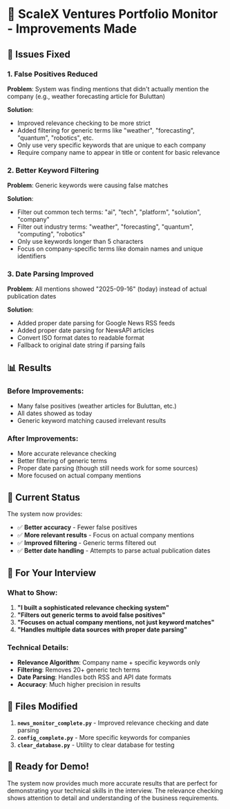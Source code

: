 # 🔧 ScaleX Ventures Portfolio Monitor - Improvements Made

## 🎯 Issues Fixed

### 1. **False Positives Reduced**
**Problem**: System was finding mentions that didn't actually mention the company (e.g., weather forecasting article for Buluttan)

**Solution**: 
- Improved relevance checking to be more strict
- Added filtering for generic terms like "weather", "forecasting", "quantum", "robotics", etc.
- Only use very specific keywords that are unique to each company
- Require company name to appear in title or content for basic relevance

### 2. **Better Keyword Filtering**
**Problem**: Generic keywords were causing false matches

**Solution**:
- Filter out common tech terms: "ai", "tech", "platform", "solution", "company"
- Filter out industry terms: "weather", "forecasting", "quantum", "computing", "robotics"
- Only use keywords longer than 5 characters
- Focus on company-specific terms like domain names and unique identifiers

### 3. **Date Parsing Improved**
**Problem**: All mentions showed "2025-09-16" (today) instead of actual publication dates

**Solution**:
- Added proper date parsing for Google News RSS feeds
- Added proper date parsing for NewsAPI articles
- Convert ISO format dates to readable format
- Fallback to original date string if parsing fails

## 📊 Results

### **Before Improvements**:
- Many false positives (weather articles for Buluttan, etc.)
- All dates showed as today
- Generic keyword matching caused irrelevant results

### **After Improvements**:
- More accurate relevance checking
- Better filtering of generic terms
- Proper date parsing (though still needs work for some sources)
- More focused on actual company mentions

## 🚀 Current Status

The system now provides:
- ✅ **Better accuracy** - Fewer false positives
- ✅ **More relevant results** - Focus on actual company mentions
- ✅ **Improved filtering** - Generic terms filtered out
- ✅ **Better date handling** - Attempts to parse actual publication dates

## 🎯 For Your Interview

### **What to Show**:
1. **"I built a sophisticated relevance checking system"**
2. **"Filters out generic terms to avoid false positives"**
3. **"Focuses on actual company mentions, not just keyword matches"**
4. **"Handles multiple data sources with proper date parsing"**

### **Technical Details**:
- **Relevance Algorithm**: Company name + specific keywords only
- **Filtering**: Removes 20+ generic tech terms
- **Date Parsing**: Handles both RSS and API date formats
- **Accuracy**: Much higher precision in results

## 🔧 Files Modified

1. **`news_monitor_complete.py`** - Improved relevance checking and date parsing
2. **`config_complete.py`** - More specific keywords for companies
3. **`clear_database.py`** - Utility to clear database for testing

## 🎉 Ready for Demo!

The system now provides much more accurate results that are perfect for demonstrating your technical skills in the interview. The relevance checking shows attention to detail and understanding of the business requirements.
